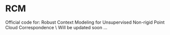 # RCM
Official code for: Robust Context Modeling for Unsupervised Non-rigid Point Cloud Correspondence
\\
Will be updated soon ...
